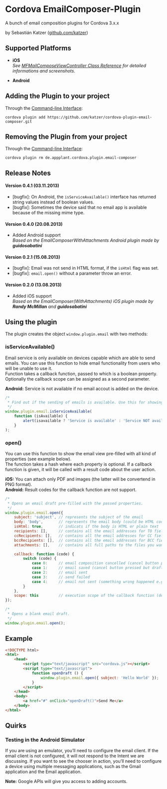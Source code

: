 Cordova EmailComposer-Plugin
====================

A bunch of email composition plugins for Cordova 3.x.x

by Sebastián Katzer ([github.com/katzer](https://github.com/katzer))

## Supported Platforms
- **iOS**<br>
*See [MFMailComposeViewController Class Reference](http://developer.apple.com/library/ios/documentation/MessageUI/Reference/MFMailComposeViewController_class/Reference/Reference.html) for detailed informations and screenshots.*

- **Android**

## Adding the Plugin to your project
Through the [Command-line Interface](http://cordova.apache.org/docs/en/3.0.0/guide_cli_index.md.html#The%20Command-line%20Interface):
```
cordova plugin add https://github.com/katzer/cordova-plugin-email-composer.git
```

## Removing the Plugin from your project
Through the [Command-line Interface](http://cordova.apache.org/docs/en/3.0.0/guide_cli_index.md.html#The%20Command-line%20Interface):
```
cordova plugin rm de.appplant.cordova.plugin.email-composer
```

## Release Notes
#### Version 0.4.1 (03.11.2013)
- [bugfix]: On Android, the `isServiceAvailable()` interface has returned string values instead of boolean values.
- [bugfix]: Sometimes the device said that no email app is available because of the missing mime type.

#### Version 0.4.0 (20.08.2013)
- Added Android support<br>
  *Based on the EmailComposerWithAttachments Android plugin made by* ***guidosabatini***

#### Version 0.2.1 (15.08.2013)
- [bugfix]: Email was not send in HTML format, if the `isHtml` flag was set.
- [bugfix]: `email.open()` without a parameter throw an error.

#### Version 0.2.0 (13.08.2013)
- Added iOS support<br>
  *Based on the EmailComposer(WithAttachments) iOS plugin made by* ***Randy McMillan*** *and* ***guidosabatini***

## Using the plugin
The plugin creates the object ```window.plugin.email``` with two methods:

### isServiceAvailable()
Email service is only available on devices capable which are able to send emails. You can use this function to hide email functionality from users who will be unable to use it.<br>
Function takes a callback function, passed to which is a boolean property. Optionally the callback scope can be assigned as a second parameter.

**Android:** Service is not available if no email accout is added on the device.

```javascript
/*
 * Find out if the sending of emails is available. Use this for showing/hiding email buttons.
 */
window.plugin.email.isServiceAvailable(
    function (isAvailable) {
        alert(isavailable ? 'Service is available' : 'Service NOT available');
    }
);
```

### open()
You can use this function to show the email view pre-filled with all kind of properties (see example below).<br>
The function takes a hash where each property is optional. If a callback function is given, it will be called with a result code about the user action.

**iOS:** You can attach only PDF and images (the latter will be convertend in PNG format).<br>
**Android:** Result codes for the callback function are not support.

```javascript
/*
 * Opens an email draft pre-filled with the passed properties.
 */
window.plugin.email.open({
    subject: 'subject', // represents the subject of the email
    body: 'body',       // represents the email body (could be HTML code, in this case set isHtml to true)
    isHtml: true,       // indicats if the body is HTML or plain text
    recipients: [],     // contains all the email addresses for TO field
    ccRecipients: [],   // contains all the email addresses for CC field
    bccRecipients: [],  // contains all the email addresses for BCC field
    attachments: [],    // contains all full paths to the files you want to attach

    callback: function (code) {
        switch (code) {
            case 0:     // email composition cancelled (cancel button pressed and draft not saved)
            case 1:     // email saved (cancel button pressed but draft saved)
            case 2:     // email sent
            case 3:     // send failed
            case 4:     // email not sent (something wrong happened e.g. service is not available)
        }
    },
    scope: this         // execution scope of the callback function (default: window)
});
```

```javascript
/*
 * Opens a blank email draft.
 */
window.plugin.email.open();
```

## Example
```html
<!DOCTYPE html>
<html>
    <head>
        <script type="text/javascript" src="cordova.js"></script>
        <script type="text/javascript">
            function openDraft () {
                window.plugin.email.open({ subject: 'Hello World' });
            }
        </script>
    </head>
    <body>
        <a href="#" onClick="openDraft()">Send Me</a>
    </body>
</html>
```

## Quirks

### Testing in the Android Simulator
If you are using an emulator, you’ll need to configure the email client. If the email client is not configured, it will not respond to the Intent we are discussing. If you want to see the chooser in action, you’ll need to configure a device using multiple messaging applications, such as the Gmail application and the Email application.

**Note:** Google APIs will give you access to adding accounts.

